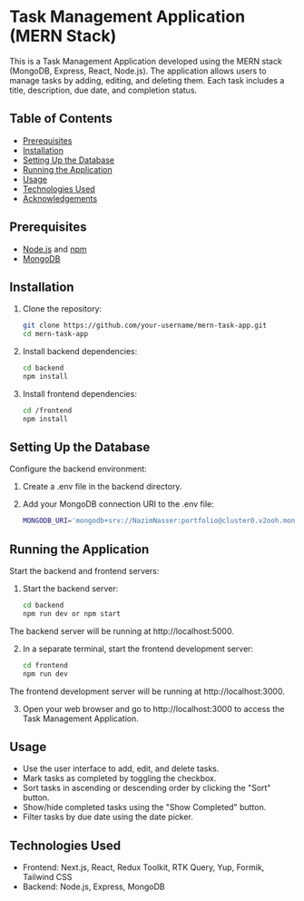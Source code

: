 # Task Management Application (MERN Stack)

This is a Task Management Application developed using the MERN stack (MongoDB, Express, React, Node.js). The application allows users to manage tasks by adding, editing, and deleting them. Each task includes a title, description, due date, and completion status.

## Table of Contents

- [Prerequisites](#prerequisites)
- [Installation](#installation)
- [Setting Up the Database](#setting-up-the-database)
- [Running the Application](#running-the-application)
- [Usage](#usage)
- [Technologies Used](#technologies-used)
- [Acknowledgements](#acknowledgements)

## Prerequisites

- [Node.js](https://nodejs.org/) and [npm](https://www.npmjs.com/get-npm)
- [MongoDB](https://www.mongodb.com/try/download/community)

## Installation

1. Clone the repository:

   ```bash
   git clone https://github.com/your-username/mern-task-app.git
   cd mern-task-app

1. Install backend dependencies:

    ```bash
    cd backend
    npm install

2. Install frontend dependencies:
    
    ```bash
    cd /frontend
    npm install

## Setting Up the Database

Configure the backend environment:

1. Create a .env file in the backend directory.

2. Add your MongoDB connection URI to the .env file:

    ```bash
    MONGODB_URI='mongodb+srv://NazimNasser:portfolio@cluster0.v2ooh.mongodb.net/taskManagement?retryWrites=true&w=majority'

## Running the Application

Start the backend and frontend servers:

1. Start the backend server:

    ```bash
    cd backend
    npm run dev or npm start

The backend server will be running at http://localhost:5000.

2. In a separate terminal, start the frontend development server:

    ```bash
    cd frontend
    npm run dev

The frontend development server will be running at http://localhost:3000.

3. Open your web browser and go to http://localhost:3000 to access the Task Management Application.

## Usage

- Use the user interface to add, edit, and delete tasks.
- Mark tasks as completed by toggling the checkbox.
- Sort tasks in ascending or descending order by clicking the "Sort" button.
- Show/hide completed tasks using the "Show Completed" button.
- Filter tasks by due date using the date picker.

## Technologies Used

- Frontend: Next.js, React, Redux Toolkit, RTK Query, Yup, Formik, Tailwind CSS
- Backend: Node.js, Express, MongoDB
